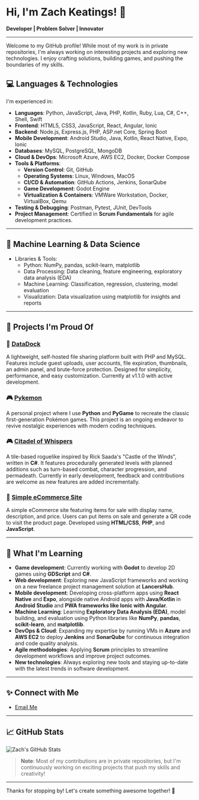 # Hi, I'm Zach Keatings! 👋

**Developer | Problem Solver | Innovator**

---

Welcome to my GitHub profile! While most of my work is in private repositories, I'm always working on interesting projects and exploring new technologies. I enjoy crafting solutions, building games, and pushing the boundaries of my skills.

## 💻 Languages & Technologies

I'm experienced in:

- **Languages**: Python, JavaScript, Java, PHP, Kotlin, Ruby, Lua, C#, C++, Shell, Swift
- **Frontend**: HTML5, CSS3, JavaScript, React, Angular, Ionic
- **Backend**: Node.js, Express.js, PHP, ASP.net Core, Spring Boot
- **Mobile Development**: Android Studio, Java, Kotlin, React Native, Expo, Ionic
- **Databases**: MySQL, PostgreSQL, MongoDB
- **Cloud & DevOps**: Microsoft Azure, AWS EC2, Docker, Docker Compose
- **Tools & Platforms**:
  - **Version Control**: Git, GitHub
  - **Operating Systems**: Linux, Windows, MacOS
  - **CI/CD & Automation**: GitHub Actions, Jenkins, SonarQube
  - **Game Development**: Godot Engine
  - **Virtualization & Containers**: VMWare Workstation, Docker, VirtualBox, Qemu
- **Testing & Debugging**: Postman, Pytest, JUnit, DevTools
- **Project Management**: Certified in **Scrum Fundamentals** for agile development practices.

---

## 🤖 Machine Learning & Data Science

 - Libraries & Tools:
    - Python: NumPy, pandas, scikit-learn, matplotlib
    - Data Processing: Data cleaning, feature engineering, exploratory data analysis (EDA)
    - Machine Learning: Classification, regression, clustering, model evaluation
    - Visualization: Data visualization using matplotlib for insights and reports

---

## 🔧 Projects I'm Proud Of

### 📂 [DataDock](https://github.com/ZacharyKeatings/DataDock)

A lightweight, self-hosted file sharing platform built with PHP and MySQL. Features include guest uploads, user accounts, file expiration, thumbnails, an admin panel, and brute-force protection. Designed for simplicity, performance, and easy customization. Currently at v1.1.0 with active development.

### 🎮 [Pykemon](https://github.com/ZacharyKeatings/Pykemon)
A personal project where I use **Python** and **PyGame** to recreate the classic first-generation Pokémon games. This project is an ongoing endeavor to revive nostalgic experiences with modern coding techniques.

### 🎮 [Citadel of Whispers](https://github.com/ZacharyKeatings/Citadel-of-Whispers)
A tile-based roguelike inspired by Rick Saada's "Castle of the Winds", written in **C#**. It features procedurally generated levels with planned additions such as turn-based combat, character progression, and permadeath. Currently in early development, feedback and contributions are welcome as new features are added incrementally.


### 🛒 [Simple eCommerce Site](https://github.com/ZacharyKeatings/simple-ecommerce-site) 
A simple eCommerce site featuring items for sale with display name, description, and price. Users can put items on sale and generate a QR code to visit the product page. Developed using **HTML/CSS**, **PHP**, and **JavaScript**.

---

## 🌱 What I'm Learning

- **Game development**: Currently working with **Godot** to develop 2D games using **GDScript** and **C#**.
- **Web development**: Exploring new JavaScript frameworks and working on a new freelance project management solution at **LancersHub**.
- **Mobile development**: Developing cross-platform apps using **React Native** and **Expo**, alongside native Android apps with **Java/Kotlin** in **Android Studio** and **PWA frameworks like Ionic with Angular**.
- **Machine Learning**: Learning **Exploratory Data Analysis (EDA)**, model building, and evaluation using Python libraries like **NumPy**, **pandas**, **scikit-learn**, and **matplotlib**.
- **DevOps & Cloud**: Expanding my expertise by running VMs in **Azure** and **AWS EC2** to deploy **Jenkins** and **SonarQube** for continuous integration and code quality analysis.
- **Agile methodologies**: Applying **Scrum** principles to streamline development workflows and improve project outcomes.
- **New technologies**: Always exploring new tools and staying up-to-date with the latest trends in software development.

---

## ✨ Connect with Me

- [Email Me](mailto:zachary.keatings@gmail.com)

---

## 📈 GitHub Stats

![Zach's GitHub Stats](https://github-readme-stats.vercel.app/api?username=zacharykeatings&show_icons=true&theme=radical)

> **Note**: Most of my contributions are in private repositories, but I'm continuously working on exciting projects that push my skills and creativity!

---

Thanks for stopping by! Let's create something awesome together! 🚀


